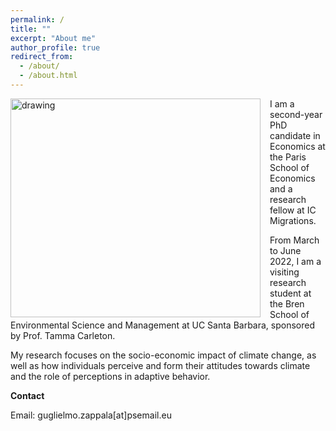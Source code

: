 ```yaml
---
permalink: /
title: ""
excerpt: "About me"
author_profile: true
redirect_from: 
  - /about/
  - /about.html
---
```


<!-- <img src=https://github.com/guglielmozappala/guglielmozappala.github.io/tree/master/images/upload.png style="width:740px;height:540px;"> -->

<!--![github small](/images/upload.png) -->
<img src="/images/upload.png" alt="drawing" width="400" height="350" style="float: left; padding-right:15px"/> I am a second-year PhD candidate in Economics at the Paris School of Economics and a research fellow at IC Migrations. 

From March to June 2022, I am a visiting research student at the Bren School of Environmental Science and Management at UC Santa Barbara, sponsored by Prof. Tamma Carleton.

My research focuses on the socio-economic impact of climate change, as well as how individuals perceive and form their attitudes towards climate and the role of perceptions in adaptive behavior.

**Contact**

Email: guglielmo.zappala[at]psemail.eu
